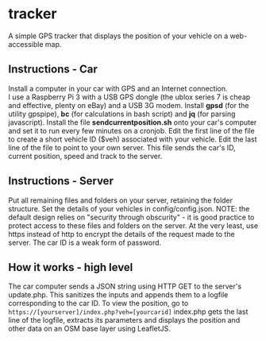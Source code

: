 # tracker
A simple GPS tracker that displays the position of your vehicle on a web-accessible map.

Instructions - Car
------------------
Install a computer in your car with GPS and an Internet connection.  
I use a Raspberry Pi 3 with a USB GPS dongle (the ublox series 7 is cheap and effective, plenty on eBay) and a USB 3G modem.
Install **gpsd** (for the utility gpspipe), **bc** (for calculations in bash script) and **jq** (for parsing javascript).
Install the file **sendcurrentposition.sh** onto your car's computer and set it to run every few minutes on a cronjob.
Edit the first line of the file to create a short vehicle ID ($veh) associated with your vehicle.
Edit the last line of the file to point to your own server.
This file sends the car's ID, current position, speed and track to the server.

Instructions - Server
---------------------
Put all remaining files and folders on your server, retaining the folder structure.  Set the details of your vehicles in config/config.json.
NOTE: the default design relies on "security through obscurity" - it is good practice to protect access to these files and folders on the server.
At the very least, use https instead of http to encrypt the details of the request made to the server.  The car ID is a weak form of password.

How it works - high level
-------------------------
The car computer sends a JSON string using HTTP GET to the server's update.php.  This sanitizes the inputs and appends them to a logfile corresponding to the car ID.
To view the position, go to `https://[yourserver]/index.php?veh=[yourcarid]`
index.php gets the last line of the logfile, extracts its parameters and displays the position and other data on an OSM base layer using LeafletJS.



